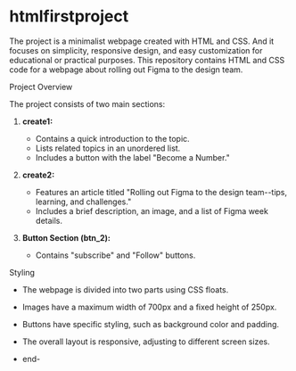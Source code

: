 # htmlfirstproject
The project is a minimalist webpage created with HTML and CSS. And it focuses on simplicity, responsive design, and easy customization for educational or practical purposes.
This repository contains HTML and CSS code for a webpage about rolling out Figma to the design team.

 Project Overview

The project consists of two main sections:

1. **create1:**
   - Contains a quick introduction to the topic.
   - Lists related topics in an unordered list.
   - Includes a button with the label "Become a Number."

2. **create2:**
   - Features an article titled "Rolling out Figma to the design team--tips, learning, and challenges."
   - Includes a brief description, an image, and a list of Figma week details.

3. **Button Section (btn_2):**
   - Contains "subscribe" and "Follow" buttons.

Styling

- The webpage is divided into two parts using CSS floats.
- Images have a maximum width of 700px and a fixed height of 250px.
- Buttons have specific styling, such as background color and padding.
- The overall layout is responsive, adjusting to different screen sizes.

- end-
